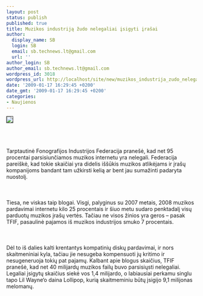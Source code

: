 ```yaml
---
layout: post
status: publish
published: true
title: Muzikos industriją žudo nelegaliai įsigyti įrašai
author:
  display_name: SB
  login: SB
  email: sb.technews.lt@gmail.com
  url: ''
author_login: SB
author_email: sb.technews.lt@gmail.com
wordpress_id: 3018
wordpress_url: http://localhost/site/new/muzikos_industrija_zudo_nelegaliai_isigyti_irasai/
date: '2009-01-17 16:29:45 +0200'
date_gmt: '2009-01-17 16:29:45 +0200'
categories:
- Naujienos
---
```

<div class="imgright"><img src="http://tbn3.google.com/images?q=tbn:ztQfu0pn1-hN4M:http://www.everythingyourspace.com/layouts/up/jenn-43023-Lil_Wayne_-_Lollipop.jpg" border="1"></div>
<p><br><br />
<br>Tarptautinė Fonografijos Industrijos Federacija pranešė, kad net 95 procentai parsisiunčiamos muzikos internetu yra nelegali. Federacija pareiškė, kad tokie skaičiai yra didelis iššūkis muzikos atlikėjams ir įrašų kompanijoms bandant tam užkirsti kelią ar bent jau sumažinti padaryta nuostolį.<br />
<br><br />
<br>Tiesa, ne viskas taip blogai. Visgi, palyginus su 2007 metais, 2008 muzikos pardavimai internetu kilo 25 procentais ir šiuo metu sudaro penktadalį visų parduotų muzikos įrašų vertės. Tačiau ne visos žinios yra geros – pasak TFIF, pasaulinė pajamos iš muzikos industrijos smuko 7 procentais.<br />
<br><br />
<br>Dėl to iš dalies kalti krentantys kompatinių diskų pardavimai, ir nors skaitmeniniai kyla, tačiau jie nesugeba kompensuoti jų kritimo ir nesugeneruoja tokių pat pajamų. Kalbant apie blogus skaičius, TFIF pranešė, kad net 40 milijardų muzikos failų buvo parsisiųsti nelegaliai. Legaliai įsigytų skaičius siekė vos 1,4 milijardo, o labiausiai perkamu singlu tapo Lil Wayne‘o daina Lollipop, kurią skaitmeminiu būtų įsigijo 9,1 milijonas melomanų.<br />
<br><br />
<br><br />
<br></p>
